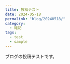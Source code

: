 ```yaml
---
title: 投稿テスト
date: 2024-05-18
permalink: "blog/20240518/"
category:
  - 雑記
tags:
  - test
  - sample
---
```


ブログの投稿テストです。